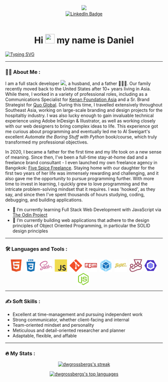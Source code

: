 <div id="header" align="center">
  <img src="https://media.giphy.com/media/X8cjSugfXBhnyTtgth/giphy.gif"
       width="500"/>
  <div id="badges">
    <a href="https://www.linkedin.com/in/dgrossberg/">
      <img src="https://img.shields.io/badge/LinkedIn-blue?style=for-the-badge&logo=linkedin&logoColor=white"     alt="LinkedIn Badge"/>
    </a>
  </div>
  <img src="https://komarev.com/ghpvc/?username=dwgrossberg&style=flat-square&color=blue" alt=""/>
  <h1>
    Hi
    <img src="https://media.giphy.com/media/hvRJCLFzcasrR4ia7z/giphy.gif" width="30px" height="30px"/>
    my name is Daniel
</h1>
</div>

[![Typing SVG](https://readme-typing-svg.herokuapp.com?size=45&color=F7E324&center=true&vCenter=true&width=1200&height=150&lines=Fullstack+web+developer;Self-educated+and+motivated+coder;Always+learning+new+things;Top-notch+researcher;Creative+problem+solver)](https://git.io/typing-svg)

---

### :man_technologist: About Me :

I am a full stack developer <img src="https://media.giphy.com/media/WUlplcMpOCEmTGBtBW/giphy.gif" width="30">, a husband, and a father :family_man_woman_girl:. Our family recently moved back to the United States after 10+ years living in Asia. While there, I worked in a variety of professional roles, including as a Communications Specialist for [Kenan Foundation Asia](https://www.kenan-asia.org/) and a Sr. Brand Strategist for [Quo Global](https://www.quo-global.com/). During this time, I travelled extensively throughout Southeast Asia, working on large-scale branding and design projects for the hospitaltiy industry. I was also lucky enough to gain invaluable technical experience using Adobe InDesign & Illustrator, as well as working closely with our web designers to bring complex ideas to life. This experience got me curious about programming and eventually led me to Al Sweigart's excellent *Automate the Boring Stuff with Python* book/course, which truly transformed my professional objectives.

In 2020, I became a father for the first time and my life took on a new sense of meaning. Since then, I've been a full-time stay-at-home dad and a freelance brand consultant - I even launched my own freelance agency in Bangokok: [Five Spice Freelance](https://fivespicefreelance.com/). Staying home with our daughter for the first two years of her life was immensely rewarding and challenging, and it also gave me the opportunity to pursue programming further. With more time to invest in learning, I quickly grew to love programming and the intricate problem-solving mindset that it requires. I was 'hooked', as they say, and since then I've spent thousands of hours studying, coding, debugging, and building applications.

- 🌱 I’m currently learning Full Stack Web Development with JavaScript via [The Odin Project](https://www.theodinproject.com/)
- 🔭 I’m currently building web applications that adhere to the design principles of Object Oriented Programming, in particular the SOLID design principles

---

### :hammer_and_wrench: Languages and Tools :

<div align="center">
  <img src="https://github.com/devicons/devicon/blob/master/icons/html5/html5-original.svg" title="HTML5" alt="HTML" width="40" height="40"/>&nbsp;
  <img src="https://github.com/devicons/devicon/blob/master/icons/css3/css3-plain-wordmark.svg"  title="CSS3" alt="CSS" width="40" height="40"/>&nbsp;
  <img src="https://github.com/devicons/devicon/blob/master/icons/sass/sass-original.svg"  title="SASS" alt="SASS" width="40" height="40"/>&nbsp;
  <img src="https://github.com/devicons/devicon/blob/master/icons/javascript/javascript-original.svg" title="JavaScript" alt="JavaScript" width="40" height="40"/>&nbsp;
  <img src="https://github.com/devicons/devicon/blob/master/icons/git/git-original.svg" title="Git" alt="Git" width="40" height="40"/>&nbsp;
    <img src="https://github.com/devicons/devicon/blob/master/icons/npm/npm-original-wordmark.svg" title="npm" alt="npm" width="40" height="40"/>&nbsp;
  <img src="https://github.com/devicons/devicon/blob/master/icons/webpack/webpack-original.svg" title="Webpack" alt="Webpack" width="40" height="40"/>&nbsp;
  <img src="https://github.com/devicons/devicon/blob/master/icons/babel/babel-original.svg" title="NodeJS" alt="NodeJS" width="40" height="40"/>&nbsp;
    <img src="https://github.com/devicons/devicon/blob/master/icons/jest/jest-plain.svg" title="Jest" alt="Jest" width="40" height="40"/>&nbsp;
        <img src="https://github.com/devicons/devicon/blob/master/icons/eslint/eslint-original.svg" title="ESLint" alt="ESLint" width="40" height="40"/>&nbsp;
  <img src="https://github.com/devicons/devicon/blob/master/icons/nodejs/nodejs-original.svg" title="NodeJS" alt="NodeJS" width="40" height="40"/>&nbsp;
</div>

---

### :writing_hand: Soft Skills :

- Excellent at time-management and pursuing independent work
- Strong communicator, whether client-facing and internal
- Team-oriented mindset and personality
- Meticulous and detail-oriented researcher and planner
- Adaptable, flexible, and affable

---

### :fire: My Stats :

<p align="center">
  <a href="https://github.com/DenverCoder1/github-readme-streak-stats">
    <img alt="dwgrossbergs's streak" src="http://github-readme-streak-stats.herokuapp.com?user=dwgrossberg&theme=dark-smoky"/>
  </a>
</p>

<p align="center">
  <a href="https://github.com/anuraghazra/github-readme-stats">
    <img alt="dwgrossbergs's top languages" src="https://github-readme-stats.vercel.app/api/top-langs/?username=dwgrossberg&layout=compact&theme=tokyonight&exclude_repo=odin-recipes&hide=python"/>
  </a>
</p>


<!--
**dwgrossberg/dwgrossberg** is a ✨ _special_ ✨ repository because its `README.md` (this file) appears on your GitHub profile.

Here are some ideas to get you started:

- 🔭 I’m currently working on ...
- 🌱 I’m currently learning ...
- 👯 I’m looking to collaborate on ...
- 🤔 I’m looking for help with ...
- 💬 Ask me about ...
- 📫 How to reach me: ...
- 😄 Pronouns: ...
- ⚡ Fun fact: ...
-->
